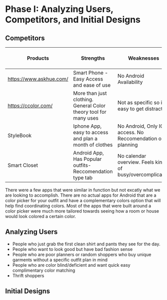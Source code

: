 # Phase I: Analyzing Users, Competitors, and Initial Designs

## Competitors
| Products | Strengths | Weaknesses | Quality Level(1-10) | Price/Cost | Platform |
| --- | --- | --- | --- | --- | --- |
| https://www.askhue.com/ | Smart Phone - Easy Access and ease of use | No Android Availability | 9 | Free | IOS |
| https://ccolor.com/ | More than just clothing. General Color theory tool for many uses | Not as specific so its easy to get distracted | 8 | Free | IOS |
| StyleBook | Iphone App, easy to access and plan a month of clothes | No Android, Only IOS access. No Reccomendation only planning | 8-9 | $3.99 | IOS |
| Smart Closet | Android App, Has Popular outfits-Reccomendation type tab | No calendar overview. Feels kind of busy/overcomplicated | 7-8 | Free | Android/IOS |
There were a few apps that were similar in function but not excatly what we are looking to accomplish. There are no actual apps for Android that are a color picker for your outfit and have a complementary colors option that will help find coordinating colors.
Most of the apps that were built around a color picker were much more tailored towards seeing how a room or house would look colored a certain color.

## Analyzing Users
* People who just grab the first clean shirt and pants they see for the day.
* People who want to look good but have bad fashion sense
* People who are poor planners or random shoppers who buy unique garments without a specific outfit plan in mind
* People who are color blind/deficient and want quick easy complimentary color matching
* Thrift shoppers

## Initial Designs
